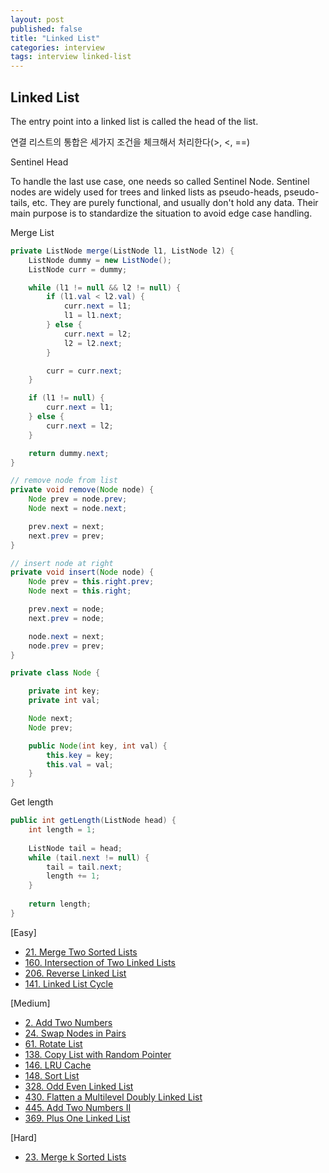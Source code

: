 ```yaml
---
layout: post
published: false
title: "Linked List"
categories: interview
tags: interview linked-list
---
```


## Linked List

The entry point into a linked list is called the head of the list.

연결 리스트의 통합은 세가지 조건을 체크해서 처리한다(>, <, ==)

Sentinel Head

To handle the last use case, one needs so called Sentinel Node. Sentinel nodes are widely used for trees and linked lists as pseudo-heads, pseudo-tails, etc. They are purely functional, and usually don't hold any data. Their main purpose is to standardize the situation to avoid edge case handling.

Merge List
```java
private ListNode merge(ListNode l1, ListNode l2) {
    ListNode dummy = new ListNode();
    ListNode curr = dummy;

    while (l1 != null && l2 != null) {
        if (l1.val < l2.val) {
            curr.next = l1;
            l1 = l1.next;
        } else {
            curr.next = l2;
            l2 = l2.next;
        }

        curr = curr.next;
    }

    if (l1 != null) {
        curr.next = l1;
    } else {
        curr.next = l2;
    }

    return dummy.next;
}
```

```java
// remove node from list
private void remove(Node node) {
    Node prev = node.prev;
    Node next = node.next;

    prev.next = next;
    next.prev = prev;
}

// insert node at right
private void insert(Node node) {
    Node prev = this.right.prev;
    Node next = this.right;

    prev.next = node;
    next.prev = node;

    node.next = next;
    node.prev = prev;
}

private class Node {

    private int key;
    private int val;

    Node next;
    Node prev;

    public Node(int key, int val) {
        this.key = key;
        this.val = val;
    }
}
```

Get length
```java
public int getLength(ListNode head) {
    int length = 1;
    
    ListNode tail = head;
    while (tail.next != null) {
        tail = tail.next;
        length += 1;
    }
    
    return length;
}
```

[Easy]
- [21. Merge Two Sorted Lists](https://leetcode.com/problems/merge-two-sorted-lists/)
- [160. Intersection of Two Linked Lists](https://leetcode.com/problems/intersection-of-two-linked-lists/)
- [206. Reverse Linked List](https://leetcode.com/problems/reverse-linked-list/)
- [141. Linked List Cycle](https://leetcode.com/problems/linked-list-cycle/)

[Medium]
- [2. Add Two Numbers](https://leetcode.com/problems/add-two-numbers/)
- [24. Swap Nodes in Pairs](https://leetcode.com/problems/swap-nodes-in-pairs/)
- [61. Rotate List](https://leetcode.com/problems/rotate-list/)
- [138. Copy List with Random Pointer](https://leetcode.com/problems/copy-list-with-random-pointer/)
- [146. LRU Cache](https://leetcode.com/problems/lru-cache/)
- [148. Sort List](https://leetcode.com/problems/sort-list/)
- [328. Odd Even Linked List](https://leetcode.com/problems/odd-even-linked-list/)
- [430. Flatten a Multilevel Doubly Linked List](https://leetcode.com/problems/flatten-a-multilevel-doubly-linked-list/)
- [445. Add Two Numbers II](https://leetcode.com/problems/add-two-numbers-ii/)
- [369. Plus One Linked List](https://leetcode.com/problems/plus-one-linked-list/)

[Hard]
- [23. Merge k Sorted Lists](https://leetcode.com/problems/merge-k-sorted-lists/)